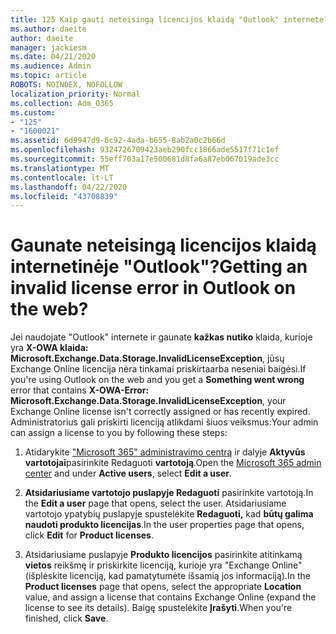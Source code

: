 ```yaml
---
title: 125 Kaip gauti neteisingą licencijos klaidą "Outlook" internete?
ms.author: daeite
author: daeite
manager: jackiesm
ms.date: 04/21/2020
ms.audience: Admin
ms.topic: article
ROBOTS: NOINDEX, NOFOLLOW
localization_priority: Normal
ms.collection: Adm_O365
ms.custom:
- "125"
- "1600021"
ms.assetid: 6d9947d9-6c92-4ada-b655-8ab2a0c2b66d
ms.openlocfilehash: 9324726709423aeb290fcc1866ade5517f71c1ef
ms.sourcegitcommit: 55eff703a17e500681d8fa6a87eb067019ade3cc
ms.translationtype: MT
ms.contentlocale: lt-LT
ms.lasthandoff: 04/22/2020
ms.locfileid: "43708839"
---
```

# <a name="getting-an-invalid-license-error-in-outlook-on-the-web"></a><span data-ttu-id="c16da-102">Gaunate neteisingą licencijos klaidą internetinėje "Outlook"?</span><span class="sxs-lookup"><span data-stu-id="c16da-102">Getting an invalid license error in Outlook on the web?</span></span>

<span data-ttu-id="c16da-103">Jei naudojate "Outlook" internete ir gaunate **kažkas nutiko** klaida, kurioje yra **X-OWA klaida: Microsoft.Exchange.Data.Storage.InvalidLicenseException**, jūsų Exchange Online licencija nėra tinkamai priskirtaarba neseniai baigėsi.</span><span class="sxs-lookup"><span data-stu-id="c16da-103">If you're using Outlook on the web and you get a **Something went wrong** error that contains **X-OWA-Error: Microsoft.Exchange.Data.Storage.InvalidLicenseException**, your Exchange Online license isn't correctly assigned or has recently expired.</span></span> <span data-ttu-id="c16da-104">Administratorius gali priskirti licenciją atlikdami šiuos veiksmus:</span><span class="sxs-lookup"><span data-stu-id="c16da-104">Your admin can assign a license to you by following these steps:</span></span>
  
1. <span data-ttu-id="c16da-105">Atidarykite ["Microsoft 365" administravimo centrą](https://portal.office.com/adminportal/home#/homepage) ir dalyje **Aktyvūs vartotojai**pasirinkite Redaguoti **vartotoją**.</span><span class="sxs-lookup"><span data-stu-id="c16da-105">Open the [Microsoft 365 admin center](https://portal.office.com/adminportal/home#/homepage) and under **Active users**, select **Edit a user**.</span></span>

2. <span data-ttu-id="c16da-106">**Atsidariusiame vartotojo puslapyje Redaguoti** pasirinkite vartotoją.</span><span class="sxs-lookup"><span data-stu-id="c16da-106">In the **Edit a user** page that opens, select the user.</span></span> <span data-ttu-id="c16da-107">Atsidariusiame vartotojo ypatybių puslapyje spustelėkite **Redaguoti,** kad **būtų galima naudoti produkto licencijas**.</span><span class="sxs-lookup"><span data-stu-id="c16da-107">In the user properties page that opens, click **Edit** for **Product licenses**.</span></span>

3. <span data-ttu-id="c16da-108">Atsidariusiame puslapyje **Produkto licencijos** pasirinkite atitinkamą **vietos** reikšmę ir priskirkite licenciją, kurioje yra "Exchange Online" (išplėskite licenciją, kad pamatytumėte išsamią jos informaciją).</span><span class="sxs-lookup"><span data-stu-id="c16da-108">In the **Product licenses** page that opens, select the appropriate **Location** value, and assign a license that contains Exchange Online (expand the license to see its details).</span></span> <span data-ttu-id="c16da-109">Baigę spustelėkite **Įrašyti**.</span><span class="sxs-lookup"><span data-stu-id="c16da-109">When you're finished, click **Save**.</span></span>
